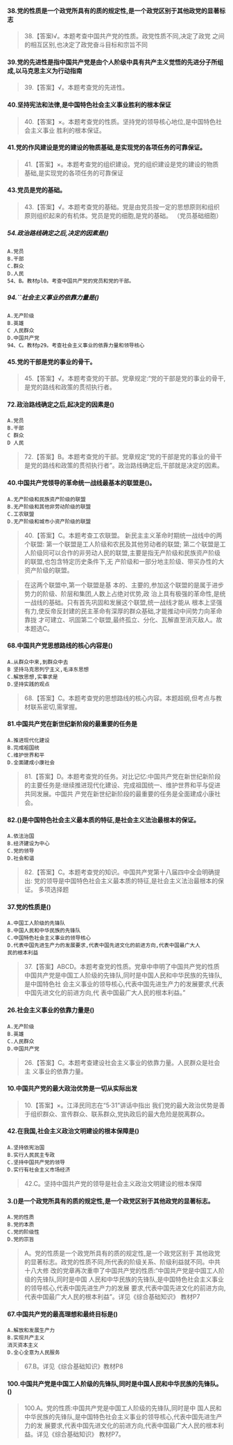 #### 38.党的性质是一个政党所具有的质的规定性,是一个政党区别于其他政党的显著标志
>   38.【答案l√。本题考查中国共产党的性质。政党性质不同,决定了政党
    之间的相互区别,也决定了政党奋斗目标和宗旨不同

#### 39.党的先进性是指中国共产党是由个人阶级中具有共产主义觉悟的先进分子所组成,以马克思主义为行动指南
>   39.【答案】√。本题考查党的先进性。

#### 40.坚持宪法和法律,是中国特色社会主义事业胜利的根本保证
>   40.【答案】×。本题考查党的性质。坚持党的领导核心地位,是中国特色社会主义事业
    胜利的根本保证。

#### 41.党的作风建设是党的建设的物质基础,是实现党的各项任务的可靠保证。
>   41.【答案】×。本题考查党的组织建设。党的组织建设是党的建设的物质
    基础,是实现党的各项任务的可靠保证

#### 43.党员是党的基础。
>   43.【答案】√。本题考查党的基础。党是由党员按一定的思想原则和组织
    原则组织起来的有机体。党员是党的细胞,是党的基础。
    （党员基础细胞）

##### 54.政治路线确定之后,决定的因素是()
    A.党员
    B.干部
    C.群众
    D.人民
    54、B。教材pl0。考查中国共产党的党员和党的干部。

##### 94.``社会主义事业的依靠力量是()
    A.无产阶级
    B.英雄
    C 人民群众
    D.中国共产党
    94、C。教材p29。考查社会主义事业的依靠力量和领导核心    

#### 45.党的干部是党的事业的骨干。
>   45.【答案】√。本题考查党的干部。党章规定:“党的干部是党的事业的骨干,
    是党的路线和政策的贯彻执行者。
 
#### 72.政治路线确定之后,起决定的因素是()
    A.党员
    B.干部
    C 群众
    D 人民
>   72.【答案】B。本题考查党的干部。党章规定“党的干部是党的事业的骨干
    是党的路线和政策的贯彻执行者”。政治路线确定后,干部就是决定的因素。

 
#### 40.中国共产党领导的革命统一战线最基本的联盟是()。
    A.无产阶级和民族资产阶级的联盟
    B.无产阶级和其他非劳动阶级的联盟
    C.工农联盟
    D.无产阶级和城市小资产阶级的联盟
>   40.【答案】C。本题考查工农联盟。
新民主主义革命时期统一战线中的两个联盟:
第一个联盟是工人阶级和农民及其他劳动者的联盟;
第二个联盟是工人阶级同可以合作的非劳动人民的联盟,主要是指无产阶级和民族资产阶级的联盟,也包含特定历史条件下,无
    产阶级和一部分地主阶级、带买办性的大资产阶级的联盟。

>   在这两个联盟中,第一个联盟是基
    本的、主要的,参加这个联盟的是属于进步势力的阶级、阶层和集团,人数上占绝对优势,政
    治上具有极强的革命性,是统一战线的基础。只有首先巩固和发展这个联盟,统一战线才能从
    根本上坚强有力,使反帝反封建的民主革命有深厚的群众基础,才能推动中间势力向革命靠拢
    才可建立、巩固第二个联盟,最终孤立、分化、瓦解直至消灭敌人。故本题选C。
 
#### 68.中国共产党思想路线的核心内容是()
    A.从群众中来,到群众中去
    B 坚持马克思列宁主义,毛泽东思想
    C.解放思想,实事求是
    D.坚持实践的观点
>   68.【答案】C。本题考查党的思想路线的核心内容。本题超纲,但考点与教
    材联系密切,需掌握。
   
#### 81.中国共产党在新世纪新阶段的最重要的任务是
    A.推进现代化建设
    B.完成祖国统
    C.维护世界和平
    D.全面建成小康社会
>   81.【答案】D。本题考查党的任务。对比记忆:中国共产党在新世纪新阶段
    的主要任务是:继续推进现代化建设、完成祖国统一、维护世界和平与促进共同发展。中国共
    产党在新世纪新阶段的最重要的任务是全面建成小康社会。
    
#### 82.()是中国特色社会主义最本质的特征,是社会主义法治最根本的保证。
    A.依法治国
    B.经济建设为中心
    C.党的领导
    D.社会和谐
    
>   82.【答案】C。本题考查党的知识。中国共产党第十八届四中全会明确提出:
    党的领导是中国特色社会主义最本质的特征,是社会主义法治最根本的保证。
    多项选择题
   
#### 37.党的性质是()
    A.中国工人阶级的先锋队
    B.中国人民和中华民族的先锋队
    C.中国特色社会主义事业的领导核心
    D.代表中国先进生产力的发展要求,代表中国先进文化的前进方向,代表中国最广大人
    民的根本利益
>   37.【答案】ABCD。本题考查党的性质。党章中申明了中国共产党的性质
    中国共产党是中国工人阶级的先锋队,同时是中国人民和中华民族的先锋队,是中国特色社
    会主义事业的领导核心,代表中国先进生产力的发展要求,代表中国先进文化的前进方向,代
    表中国最广大人民的根本利益。”

#### 26.社会主义事业的依靠力量是()
    A.无产阶级
    B.英雄
    C.人民群众
    D.中国共产党
>   26.【答案】C。本题考查建设社会主义事业的依靠力量。人民群众是社会主
    义事业的依靠力量。

#### 10.中国共产党的最大政治优势是一切从实际出发
>   10.【答案】×。江泽民同志在“5·31”讲话中指出
    我们党的最大政治优势是善于组织群众、宣传群众、联系群众,党执政后的最大危险是脱离群众。

#### 42.在我国,社会主义政治文明建设的根本保障是()
    A.坚持依宪治国
    B.实行人民民主专政
    C.坚持中国共产党的领导
    D.实行有社会主义市场经济
>   42.C。坚持中国共产党的领导是社会主义政治文明建设的根本保障

#### 3.()是一个政党所具有的质的规定性,是一个政党区别于其他政党的显著标志。
    A.党的性质
    B.党的本质
    C.党的阶级性
    D.党的宗旨
>   A。党的性质是一个政党所具有的质的规定性,是一个政党区别于
    其他政党的显著标志。政党的性质不同,所代表的阶级关系、阶级利益就不同。中共十八大修
    改的党章再次重申了中国共产党的性质:“中国共产党是中国工人阶级的先锋队,同时是中国
    人民和中华民族的先锋队,是中国特色社会主义事业的领导核心,代表中国先进生产力的发展
    要求,代表中国先进文化的前进方向,代表中国最广大人民的根本利益”。详见《综合基础知识》
    教材P7    

#### 67.中国共产党的最高理想和最终目标是()
    A.解放和发展生产力
    B.实现共产主义
    消灭资本主义
    D.全心全意为人民服务
>   67.B。详见《综合基础知识》教材P8

#### 100.中国共产党是中国工人阶级的先锋队,同时是中国人民和中华民族的先锋队。()
>   100.A。党的性质:中国共产党是中国工人阶级的先锋队,同时是中
    国人民和中华民族的先锋队,是中国特色社会主义事业的领导核心,代表中国先进生产力的发
    展要求,代表中国先进文化的前进方向,代表中国最广大人民的根本利益。详见《综合基础知识》
    教材P7。















